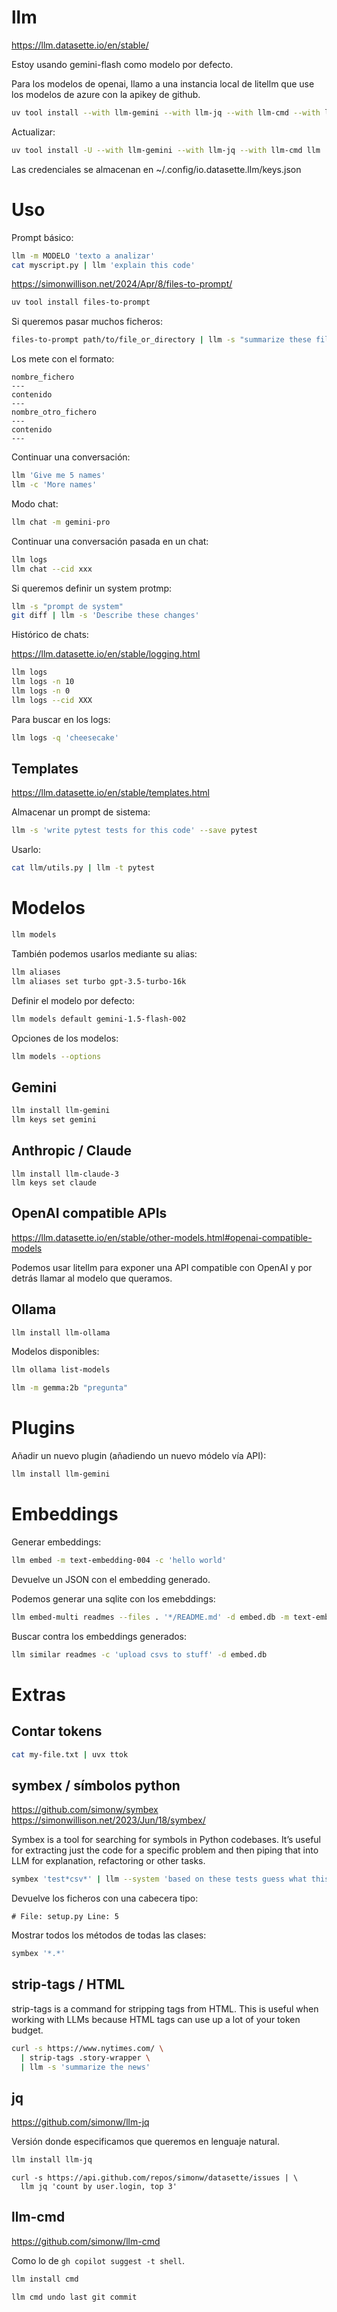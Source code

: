 # llm

<https://llm.datasette.io/en/stable/>

Estoy usando gemini-flash como modelo por defecto.

Para los modelos de openai, llamo a una instancia local de litellm que use los modelos de azure con la apikey de github.

```bash
uv tool install --with llm-gemini --with llm-jq --with llm-cmd --with llm-claude-3 --with llm-ollama llm
```

Actualizar:

```bash
uv tool install -U --with llm-gemini --with llm-jq --with llm-cmd llm
```

Las credenciales se almacenan en ~/.config/io.datasette.llm/keys.json

# Uso

Prompt básico:

```bash
llm -m MODELO 'texto a analizar'
cat myscript.py | llm 'explain this code'
```

<https://simonwillison.net/2024/Apr/8/files-to-prompt/>

```bash
uv tool install files-to-prompt
```

Si queremos pasar muchos ficheros:

```bash
files-to-prompt path/to/file_or_directory | llm -s "summarize these files"
```

Los mete con el formato:

```
nombre_fichero
---
contenido
---
nombre_otro_fichero
---
contenido
---
```

Continuar una conversación:

```bash
llm 'Give me 5 names'
llm -c 'More names'
```

Modo chat:

```bash
llm chat -m gemini-pro
```

Continuar una conversación pasada en un chat:

```bash
llm logs
llm chat --cid xxx
```

Si queremos definir un system protmp:

```bash
llm -s "prompt de system"
git diff | llm -s 'Describe these changes'
```

Histórico de chats:

<https://llm.datasette.io/en/stable/logging.html>

```bash
llm logs
llm logs -n 10
llm logs -n 0
llm logs --cid XXX
```

Para buscar en los logs:

```bash
llm logs -q 'cheesecake'
```

## Templates

<https://llm.datasette.io/en/stable/templates.html>

Almacenar un prompt de sistema:

```bash
llm -s 'write pytest tests for this code' --save pytest
```

Usarlo:

```bash
cat llm/utils.py | llm -t pytest
```

# Modelos

```bash
llm models
```

También podemos usarlos mediante su alias:

```bash
llm aliases
llm aliases set turbo gpt-3.5-turbo-16k

```

Definir el modelo por defecto:

```bash
llm models default gemini-1.5-flash-002
```

Opciones de los modelos:

```bash
llm models --options
```

## Gemini

```bash
llm install llm-gemini
llm keys set gemini
```

## Anthropic / Claude

```
llm install llm-claude-3
llm keys set claude
```

## OpenAI compatible APIs

<https://llm.datasette.io/en/stable/other-models.html#openai-compatible-models>

Podemos usar litellm para exponer una API compatible con OpenAI y por detrás llamar al modelo que queramos.

## Ollama

```bash
llm install llm-ollama
```

Modelos disponibles:

```bash
llm ollama list-models
```

```bash
llm -m gemma:2b "pregunta"
```

# Plugins

Añadir un nuevo plugin (añadiendo un nuevo módelo vía API):

```bash
llm install llm-gemini
```

# Embeddings

Generar embeddings:

```bash
llm embed -m text-embedding-004 -c 'hello world'
```

Devuelve un JSON con el embedding generado.

Podemos generar una sqlite con los emebddings:

```bash
llm embed-multi readmes --files . '*/README.md' -d embed.db -m text-embedding-004
```

Buscar contra los embeddings generados:

```bash
llm similar readmes -c 'upload csvs to stuff' -d embed.db
```

# Extras

## Contar tokens

```bash
cat my-file.txt | uvx ttok
```

## symbex / símbolos python

<https://github.com/simonw/symbex>
<https://simonwillison.net/2023/Jun/18/symbex/>

Symbex is a tool for searching for symbols in Python codebases. It’s useful for extracting just the code for a specific problem and then piping that into LLM for explanation, refactoring or other tasks.

```bash
symbex 'test*csv*' | llm --system 'based on these tests guess what this tool does'
```

Devuelve los ficheros con una cabecera tipo:

```
# File: setup.py Line: 5
```

Mostrar todos los métodos de todas las clases:

```bash
symbex '*.*'
```

## strip-tags / HTML

strip-tags is a command for stripping tags from HTML. This is useful when working with LLMs because HTML tags can use up a lot of your token budget.

```bash
curl -s https://www.nytimes.com/ \
  | strip-tags .story-wrapper \
  | llm -s 'summarize the news'
```

## jq

<https://github.com/simonw/llm-jq>

Versión donde especificamos que queremos en lenguaje natural.

```bash
llm install llm-jq
```

```
curl -s https://api.github.com/repos/simonw/datasette/issues | \
  llm jq 'count by user.login, top 3'
```

## llm-cmd

<https://github.com/simonw/llm-cmd>

Como lo de `gh copilot suggest -t shell`.

```bash
llm install cmd
```

```bash
llm cmd undo last git commit
```
